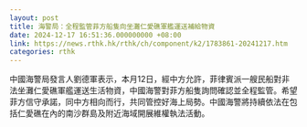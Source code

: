 ```yaml
---
layout: post
title: 海警局：全程監管菲方船隻向坐灘仁愛礁軍艦運送補給物資
date: 2024-12-17 16:51:36.000000000 +08:00
link: https://news.rthk.hk/rthk/ch/component/k2/1783861-20241217.htm
categories: rthk
---
```


中國海警局發言人劉德軍表示，本月12日，經中方允許，菲律賓派一艘民船對非法坐灘仁愛礁軍艦運送生活物資，中國海警對菲方船隻詢問確認並全程監管。希望菲方信守承諾，同中方相向而行，共同管控好海上局勢。中國海警將持續依法在包括仁愛礁在內的南沙群島及附近海域開展維權執法活動。
